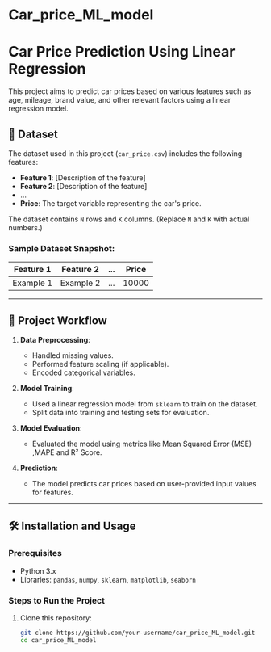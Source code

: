 # Car_price_ML_model
# Car Price Prediction Using Linear Regression

This project aims to predict car prices based on various features such as age, mileage, brand value, and other relevant factors using a linear regression model.

## 📁 Dataset
The dataset used in this project (`car_price.csv`) includes the following features:
- **Feature 1**: [Description of the feature]
- **Feature 2**: [Description of the feature]
- ...
- **Price**: The target variable representing the car's price.

The dataset contains `N` rows and `K` columns. (Replace `N` and `K` with actual numbers.)

### Sample Dataset Snapshot:
| Feature 1 | Feature 2 | ... | Price |
|-----------|-----------|-----|-------|
| Example 1 | Example 2 | ... | 10000 |

---

## 🔧 Project Workflow
1. **Data Preprocessing**:
   - Handled missing values.
   - Performed feature scaling (if applicable).
   - Encoded categorical variables.

2. **Model Training**:
   - Used a linear regression model from `sklearn` to train on the dataset.
   - Split data into training and testing sets for evaluation.

3. **Model Evaluation**:
   - Evaluated the model using metrics like Mean Squared Error (MSE) ,MAPE and R² Score.

4. **Prediction**:
   - The model predicts car prices based on user-provided input values for features.

---

## 🛠️ Installation and Usage
### Prerequisites
- Python 3.x
- Libraries: `pandas`, `numpy`, `sklearn`, `matplotlib`, `seaborn`

### Steps to Run the Project
1. Clone this repository:
   ```bash
   git clone https://github.com/your-username/car_price_ML_model.git
   cd car_price_ML_model
